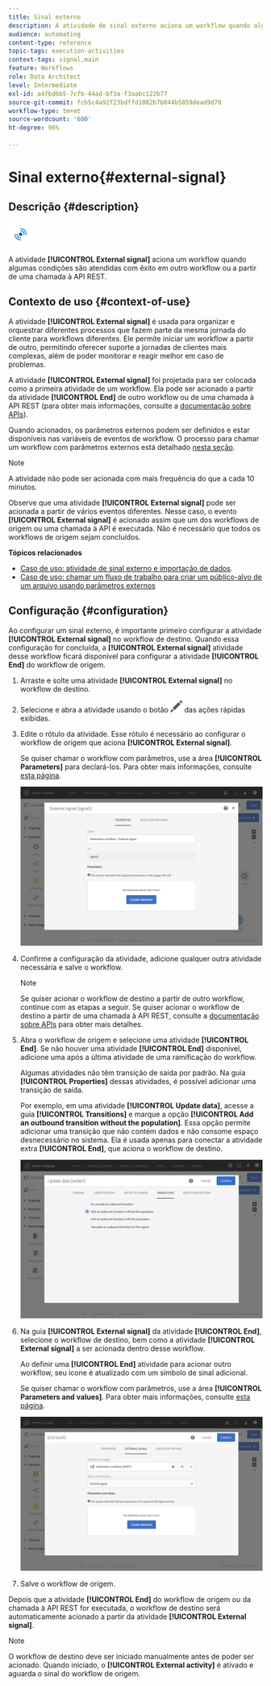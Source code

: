```yaml
---
title: Sinal externo
description: A atividade de sinal externo aciona um workflow quando algumas condições são atendidas com êxito em outro workflow.
audience: automating
content-type: reference
topic-tags: execution-activities
context-tags: signal,main
feature: Workflows
role: Data Architect
level: Intermediate
exl-id: a4fbd6b5-7cfb-44ad-bf3a-f3aabc122b77
source-git-commit: fcb5c4a92f23bdffd1082b7b044b5859dead9d70
workflow-type: tm+mt
source-wordcount: '600'
ht-degree: 96%

---
```


# Sinal externo{#external-signal}

## Descrição {#description}

![](assets/signal.png)

A atividade **[!UICONTROL External signal]** aciona um workflow quando algumas condições são atendidas com êxito em outro workflow ou a partir de uma chamada à API REST.

## Contexto de uso {#context-of-use}

A atividade **[!UICONTROL External signal]** é usada para organizar e orquestrar diferentes processos que fazem parte da mesma jornada do cliente para workflows diferentes. Ele permite iniciar um workflow a partir de outro, permitindo oferecer suporte a jornadas de clientes mais complexas, além de poder monitorar e reagir melhor em caso de problemas.

A atividade **[!UICONTROL External signal]** foi projetada para ser colocada como a primeira atividade de um workflow. Ela pode ser acionado a partir da atividade **[!UICONTROL End]** de outro workflow ou de uma chamada à API REST (para obter mais informações, consulte a [documentação sobre APIs](../../api/using/triggering-a-signal-activity.md)).

Quando acionados, os parâmetros externos podem ser definidos e estar disponíveis nas variáveis de eventos de workflow. O processo para chamar um workflow com parâmetros externos está detalhado [nesta seção](../../automating/using/calling-a-workflow-with-external-parameters.md).

>[!NOTE]
>
>A atividade não pode ser acionada com mais frequência do que a cada 10 minutos.

Observe que uma atividade **[!UICONTROL External signal]** pode ser acionada a partir de vários eventos diferentes. Nesse caso, o evento **[!UICONTROL External signal]** é acionado assim que um dos workflows de origem ou uma chamada à API é executada. Não é necessário que todos os workflows de origem sejam concluídos.

**Tópicos relacionados**

* [Caso de uso: atividade de sinal externo e importação de dados](../../automating/using/external-signal-data-import.md).
* [Caso de uso: chamar um fluxo de trabalho para criar um público-alvo de um arquivo usando parâmetros externos](../../automating/using/use-case-calling-workflow.md)

## Configuração {#configuration}

Ao configurar um sinal externo, é importante primeiro configurar a atividade **[!UICONTROL External signal]** no workflow de destino. Quando essa configuração for concluída, a **[!UICONTROL External signal]** atividade desse workflow ficará disponível para configurar a atividade **[!UICONTROL End]** do workflow de origem.

1. Arraste e solte uma atividade **[!UICONTROL External signal]** no workflow de destino.
1. Selecione e abra a atividade usando o botão ![](assets/edit_darkgrey-24px.png) das ações rápidas exibidas.
1. Edite o rótulo da atividade. Esse rótulo é necessário ao configurar o workflow de origem que aciona **[!UICONTROL External signal]**.

   Se quiser chamar o workflow com parâmetros, use a área **[!UICONTROL Parameters]** para declará-los. Para obter mais informações, consulte [esta página](../../automating/using/declaring-parameters-external-signal.md).

   ![](assets/external_signal_configuration.png)

1. Confirme a configuração da atividade, adicione qualquer outra atividade necessária e salve o workflow.

   >[!NOTE]
   >
   >Se quiser acionar o workflow de destino a partir de outro workflow, continue com as etapas a seguir. Se quiser acionar o workflow de destino a partir de uma chamada à API REST, consulte a [documentação sobre APIs](../../api/using/triggering-a-signal-activity.md) para obter mais detalhes.

1. Abra o workflow de origem e selecione uma atividade **[!UICONTROL End]**. Se não houver uma atividade **[!UICONTROL End]** disponível, adicione uma após a última atividade de uma ramificação do workflow.

   Algumas atividades não têm transição de saída por padrão. Na guia **[!UICONTROL Properties]** dessas atividades, é possível adicionar uma transição de saída.

   Por exemplo, em uma atividade **[!UICONTROL Update data]**, acesse a guia **[!UICONTROL Transitions]** e marque a opção **[!UICONTROL Add an outbound transition without the population]**. Essa opção permite adicionar uma transição que não contém dados e não consome espaço desnecessário no sistema. Ela é usada apenas para conectar a atividade extra **[!UICONTROL End]**, que aciona o workflow de destino.

   ![](assets/external_signal_empty_transition.png)

1. Na guia **[!UICONTROL External signal]** da atividade **[!UICONTROL End]**, selecione o workflow de destino, bem como a atividade **[!UICONTROL External signal]** a ser acionada dentro desse workflow.

   Ao definir uma **[!UICONTROL End]** atividade para acionar outro workflow, seu ícone é atualizado com um símbolo de sinal adicional.

   Se quiser chamar o workflow com parâmetros, use a área **[!UICONTROL Parameters and values]**. Para obter mais informações, consulte [esta página](../../automating/using/defining-parameters-calling-workflow.md).

   ![](assets/external_signal_end.png)

1. Salve o workflow de origem.

Depois que a atividade **[!UICONTROL End]** do workflow de origem ou da chamada à API REST for executada, o workflow de destino será automaticamente acionado a partir da atividade **[!UICONTROL External signal]**.

>[!NOTE]
>
>O workflow de destino deve ser iniciado manualmente antes de poder ser acionado. Quando iniciado, o **[!UICONTROL External activity]** é ativado e aguarda o sinal do workflow de origem.
